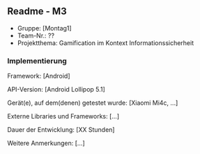## Readme - M3

* Gruppe:	[Montag1]
* Team-Nr.: ??
* Projektthema: Gamification im Kontext Informationssicherheit

### Implementierung

Framework:	[Android]

API-Version:	[Android Lollipop 5.1]

Gerät(e), auf dem(denen) getestet wurde:
[Xiaomi Mi4c, ...]

Externe Libraries und Frameworks:
[...]

Dauer der Entwicklung:
[XX Stunden]

Weitere Anmerkungen:
[...]
